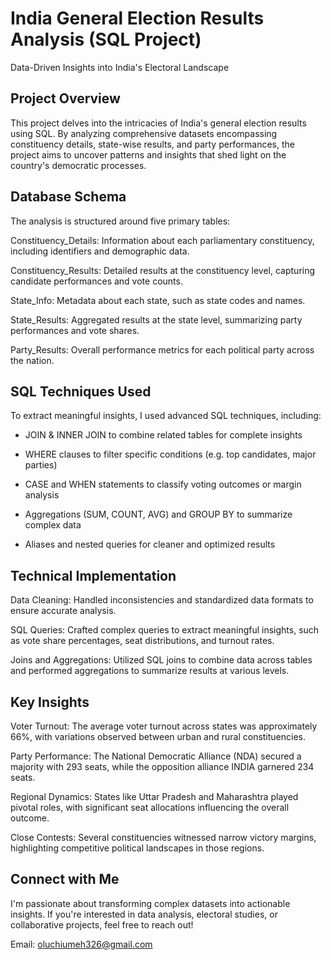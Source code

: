 # India General Election Results Analysis (SQL Project)
Data-Driven Insights into India's Electoral Landscape

## Project Overview
This project delves into the intricacies of India's general election results using SQL. By analyzing comprehensive datasets encompassing constituency details, state-wise results, and party performances, the project aims to uncover patterns and insights that shed light on the country's democratic processes.

## Database Schema
The analysis is structured around five primary tables:

Constituency_Details: Information about each parliamentary constituency, including identifiers and demographic data.

Constituency_Results: Detailed results at the constituency level, capturing candidate performances and vote counts.

State_Info: Metadata about each state, such as state codes and names.

State_Results: Aggregated results at the state level, summarizing party performances and vote shares.

Party_Results: Overall performance metrics for each political party across the nation.

## SQL Techniques Used
To extract meaningful insights, I used advanced SQL techniques, including:

- JOIN & INNER JOIN to combine related tables for complete insights

- WHERE clauses to filter specific conditions (e.g. top candidates, major parties)

- CASE and WHEN statements to classify voting outcomes or margin analysis

- Aggregations (SUM, COUNT, AVG) and GROUP BY to summarize complex data

- Aliases and nested queries for cleaner and optimized results

## Technical Implementation
Data Cleaning: Handled inconsistencies and standardized data formats to ensure accurate analysis.

SQL Queries: Crafted complex queries to extract meaningful insights, such as vote share percentages, seat distributions, and turnout rates.

Joins and Aggregations: Utilized SQL joins to combine data across tables and performed aggregations to summarize results at various levels.

## Key Insights
Voter Turnout: The average voter turnout across states was approximately 66%, with variations observed between urban and rural constituencies.

Party Performance: The National Democratic Alliance (NDA) secured a majority with 293 seats, while the opposition alliance INDIA garnered 234 seats.

Regional Dynamics: States like Uttar Pradesh and Maharashtra played pivotal roles, with significant seat allocations influencing the overall outcome.

Close Contests: Several constituencies witnessed narrow victory margins, highlighting competitive political landscapes in those regions.

## Connect with Me
I'm passionate about transforming complex datasets into actionable insights. If you're interested in data analysis, electoral studies, or collaborative projects, feel free to reach out!

Email: oluchiumeh326@gmail.com
